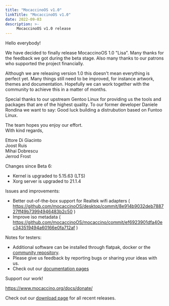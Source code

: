 ```yaml
---
title: "MocaccinoOS v1.0"
linkTitle: "MocaccinoOS v1.0"
date: 2022-09-03
description: >-
     MocaccinoOS v1.0 release
---
```


Hello everybody!

We have decided to finally release MocaccinoOS 1.0 "Lisa".
Many thanks for the feedback we got during the beta stage. Also many thanks to our patrons who supported the project financially.

Although we are releasing version 1.0 this doesn't mean everything is perfect yet.
Many things still need to be improved, for instance artwork, themes and documentation.
Hopefully we can work together with the community to achieve this in a matter of months.

Special thanks to our upstream Gentoo Linux for providing us the tools and packages that are of the highest quality.
To our former developer Daniele Rondina we want to say: Good luck building a distrubution based on Funtoo Linux.


The team hopes you enjoy our effort.  
With kind regards,  

Ettore Di Giacinto  
Joost Ruis  
Mihai Dobrescu  
Jerrod Frost  

Changes since Beta 6:

- Kernel is upgraded to 5.15.63 (LTS)
- Xorg server is upgraded to 21.1.4

Issues and improvements:

- Better out-of-the-box support for Realtek wifi adapters ( https://github.com/mocaccinoOS/desktop/commit/8e914b9032deb788727ff49b73994946483b2c50 )
- Improve iso metadata ( https://github.com/mocaccinoOS/mocaccino/commit/ef6923901dfa40ec343519494a60166e0fa712af )

Notes for testers:

- Additional software can be installed through flatpak, docker or the [community repository](https://github.com/mocaccinoOS/community-repository).
- Please give us feedback by reporting bugs or sharing your ideas with us.
- Check out our [documentation pages](https://www.mocaccino.org/docs/)

Support our work!

https://www.mocaccino.org/docs/donate/

Check out our [download page](https://github.com/mocaccinoOS/mocaccino/releases) for all recent releases.
